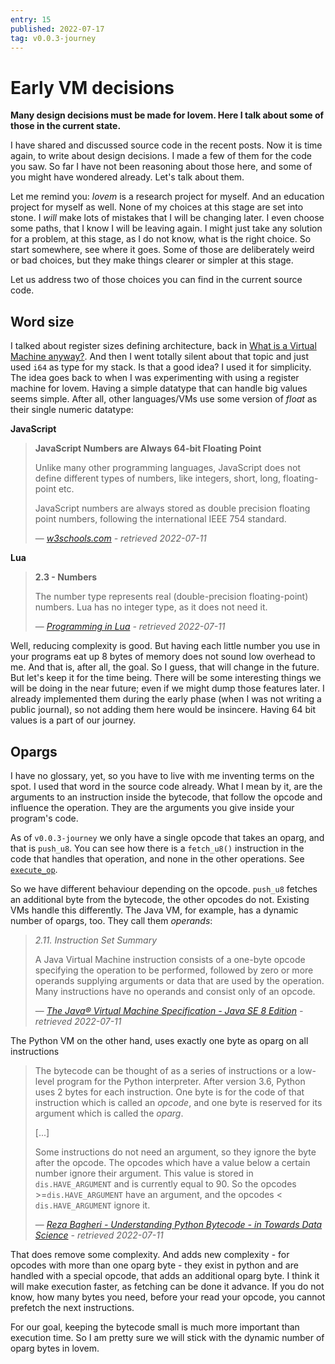 ```yaml
---
entry: 15
published: 2022-07-17
tag: v0.0.3-journey
---
```


# Early VM decisions
__Many design decisions must be made for lovem. Here I talk about some of those in the current state.__

I have shared and discussed source code in the recent posts. Now it is time again, to write about 
design decisions. I made a few of them for the code you saw. So far I have not been reasoning about 
those here, and some of you might have wondered already. Let's talk about them.

Let me remind you: *lovem* is a research project for myself. And an education project for myself as well. 
None of my choices at this stage are set into stone. I *will* make lots of mistakes that I will be 
changing later. I even choose some paths, that I know I will be leaving again. I might just take any solution 
for a problem, at this stage, as I do not know, what is the right choice. So start somewhere, see where it goes. 
Some of those are deliberately weird or bad choices, but they make things clearer or simpler at this stage. 

Let us address two of those choices you can find in the current source code.

## Word size
I talked about register sizes defining architecture, back in 
[What is a Virtual Machine anyway?](../2022-07/what-is-a-virtual-machine-anyway.md). And then I went 
totally silent about that topic and just used `i64` as type for my stack. Is that a good idea? 
I used it for simplicity. The idea goes back to when I was experimenting with using a register machine 
for lovem. Having a simple datatype that can handle big values seems simple. After all, other languages/VMs 
use some version of *float* as their single numeric datatype:

**JavaScript**
> **JavaScript Numbers are Always 64-bit Floating Point**
> 
> Unlike many other programming languages, JavaScript does not define different types of numbers, like integers, short, long, floating-point etc.
> 
> JavaScript numbers are always stored as double precision floating point numbers, following the international IEEE 754 standard.
>
> &mdash; <cite>[w3schools.com][js-floats] - retrieved 2022-07-11 </cite>

**Lua**
> **2.3 - Numbers**
>
> The number type represents real (double-precision floating-point) numbers. Lua has no integer type, as it does not need it.
>
> &mdash; <cite>[Programming in Lua][lua-floats] - retrieved 2022-07-11

Well, reducing complexity is good. But having each little number you use in your programs eat up 8 bytes of 
memory does not sound low overhead to me. And that is, after all, the goal. So I guess, that will change in 
the future. But let's keep it for the time being. There will be some interesting things we will be doing in the 
near future; even if we might dump those features later. I already implemented them during the early phase
(when I was not writing a public journal), so not adding them here would be insincere. Having 64 bit values 
is a part of our journey.


## Opargs
I have no glossary, yet, so you have to live with me inventing terms on the spot. I used that word in the 
source code already. What I mean by it, are the arguments to an instruction inside the bytecode, that follow 
the opcode and influence the operation. They are the arguments you give inside your program's code.

As of `v0.0.3-journey` we only have a single opcode that takes an oparg, and that is `push_u8`. You can see 
how there is a `fetch_u8()` instruction in the code that handles that operation, and none in the other 
operations. See [`execute_op`][execute_op]. 

So we have different behaviour depending on the opcode. `push_u8` fetches an additional byte from the 
bytecode, the other opcodes do not. Existing VMs handle this differently. The Java VM, for example, 
has a dynamic number of opargs, too. They call them *operands*:

> *2.11. Instruction Set Summary*
> 
> A Java Virtual Machine instruction consists of a one-byte opcode specifying the operation to be performed, 
> followed by zero or more operands supplying arguments or data that are used by the operation. 
> Many instructions have no operands and consist only of an opcode. 
> 
> &mdash; <cite>[The Java® Virtual Machine Specification - Java SE 8 Edition][jvm_opargs] - retrieved&nbsp;2022-07-11</cite>

The Python VM on the other hand, uses exactly one byte as oparg on all instructions 

> The bytecode can be thought of as a series of instructions or a low-level program for the Python interpreter. 
> After version 3.6, Python uses 2 bytes for each instruction. 
> One byte is for the code of that instruction which is called an *opcode*, 
> and one byte is reserved for its argument which is called the *oparg*.
>
> [...]
> 
> Some instructions do not need an argument, so they ignore the byte after the opcode. 
> The opcodes which have a value below a certain number ignore their argument. 
> This value is stored in `dis.HAVE_ARGUMENT` and is currently equal to 90. 
> So the opcodes >=`dis.HAVE_ARGUMENT` have an argument, and the opcodes < `dis.HAVE_ARGUMENT` ignore it.
>
> &mdash; <cite>[Reza Bagheri - Understanding Python Bytecode - in Towards Data Science][pvm_opargs] - retrieved&nbsp;2022-07-11</cite>

That does remove some complexity. And adds new complexity - for opcodes with more than one oparg byte - they 
exist in python and are handled with a special opcode, that adds an additional oparg byte. I think it will make 
execution faster, as fetching can be done it advance. If you do not know, how many bytes you need, before 
your read your opcode, you cannot prefetch the next instructions.

For our goal, keeping the bytecode small is much more important than execution time. So I am pretty sure we 
will stick with the dynamic number of oparg bytes in lovem.

[js-floats]: https://www.w3schools.com/js/js_numbers.asp
[lua-floats]: https://www.lua.org/pil/2.3.html
[execute_op]: https://github.com/kratenko/lovem/blob/42b373bccf7e761626d424fb9ba8252108805d9d/src/vm.rs#L95
[jvm_opargs]: https://docs.oracle.com/javase/specs/jvms/se8/html/jvms-2.html#jvms-2.11
[pvm_opargs]: https://towardsdatascience.com/understanding-python-bytecode-e7edaae8734d